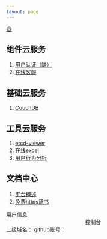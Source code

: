 ```yaml
---
layout: page
---
```

[:smile:](http://www.emoji-cheat-sheet.com/)                                                          

## 组件云服务 ##
1. [用户认证（缺）](/iam/)
2. [在线客服](http://ocs.imaicloud.com)

## 基础云服务 ##
1. [CouchDB](http://couch.imaicloud.com/_utils)

## 工具云服务 ##
1. [etcd-viewer](http://etcd.imaicloud.com)
2. [在线excel](http://ethercalc.imaicloud.com)
3. [用户行为分析](http://uba.imaicloud.com)

## 文档中心 ##
1. [平台概述](/doc/plat)
2. [免费https证书](/doc/letsencrypt-https)

<div class="adm-block">
    <div class="col-md-12">
        <div class="portlet">
            <div class="portlet-title">
                <div class="caption pull-left" style="width:50%;">用户信息</div>
                <div class="pull-right" style="width:50%;text-align:right;">
                    <a onclick="forAdmConsole()" style="cursor:pointer;">控制台</a>
                    <script type="text/javascript">
                        function forAdmConsole(){
                            window.open('https://dev.imaicloud.com/adm/console/forConsole?user_id=adm','_blank');
                        }
                    </script>
                </div>
            </div>
            <div class="portlet-body">
                <label class="caption">二级域名：<em id="adm-subdomain"></em></label>
                <label class="caption">github账号：<em id="adm-github"></em></label>
            </div>
        </div>
    </div>
</div>
